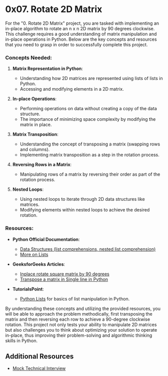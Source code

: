 0x07. Rotate 2D Matrix
======================

For the "0. Rotate 2D Matrix" project, you are tasked with implementing an in-place algorithm to rotate an n x n 2D matrix by 90 degrees clockwise. This challenge requires a good understanding of matrix manipulation and in-place operations in Python. Below are the key concepts and resources that you need to grasp in order to successfully complete this project.

### Concepts Needed:

1.  **Matrix Representation in Python**:

    -   Understanding how 2D matrices are represented using lists of lists in Python.
    -   Accessing and modifying elements in a 2D matrix.
2.  **In-place Operations**:

    -   Performing operations on data without creating a copy of the data structure.
    -   The importance of minimizing space complexity by modifying the matrix in place.
3.  **Matrix Transposition**:

    -   Understanding the concept of transposing a matrix (swapping rows and columns).
    -   Implementing matrix transposition as a step in the rotation process.
4.  **Reversing Rows in a Matrix**:

    -   Manipulating rows of a matrix by reversing their order as part of the rotation process.
5.  **Nested Loops**:

    -   Using nested loops to iterate through 2D data structures like matrices.
    -   Modifying elements within nested loops to achieve the desired rotation.

### Resources:

-   **Python Official Documentation**:

    -   [Data Structures (list comprehensions, nested list comprehension)](https://intranet.alxswe.com/rltoken/eZc_ELGxUgkuc4kkE_fd7Q "Data Structures (list comprehensions, nested list comprehension)")
    -   [More on Lists](https://intranet.alxswe.com/rltoken/0ORj179giGhGe8jpcxBkXg "More on Lists")
-   **GeeksforGeeks Articles**:

    -   [Inplace rotate square matrix by 90 degrees](https://intranet.alxswe.com/rltoken/9T8w4mtiIIRDtfLSmEmrLA "Inplace rotate square matrix by 90 degrees")
    -   [Transpose a matrix in Single line in Python](https://intranet.alxswe.com/rltoken/JdIFvtej2hMW-Wd9ABHMOA "Transpose a matrix in Single line in Python")
-   **TutorialsPoint**:

    -   [Python Lists](https://intranet.alxswe.com/rltoken/rFmzUTpaLGqDXjGA6D9eYw "Python Lists") for basics of list manipulation in Python.

By understanding these concepts and utilizing the provided resources, you will be able to approach the problem methodically, first transposing the matrix and then reversing each row to achieve a 90-degree clockwise rotation. This project not only tests your ability to manipulate 2D matrices but also challenges you to think about optimizing your solution to operate in-place, thus improving their problem-solving and algorithmic thinking skills in Python.

Additional Resources
--------------------

-   [Mock Technical Interview](https://intranet.alxswe.com/rltoken/4GPWA9C2AJHtpdGxuIHEPA "Mock Technical Interview")
